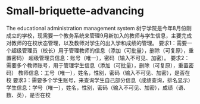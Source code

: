 # Small-briquette-advancing
The educational administration management system
树宁学院是今年8月份刚成立的学校，现需要一个教务系统来管理9月新加入的教师与学生信息，主要完成对教师的在校状态管理，以及教师对学生的出入学和成绩的管理。
        要求1：需要一个超级管理员（校长）用于管理教师的信息（添加（可批量），删除（可复原），重置密码）
	        超级管理员信息：账号（唯一），密码（输入不可见、加密）。
        要求2：需要多个教师账号，用于管理学生信息（添加（可批量），删除（可复原），重置密码）
	        教师信息：工号（唯一），姓名，性别，密码（输入不可见、加密），是否在校
        要求3：需要多个学生账号，来查询学生自己部分信息（成绩查询，排名显示）
	        学生信息：学号（唯一），姓名，性别，密码（输入不可见、加密），成绩（语、数、英），是否在校



